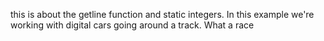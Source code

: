 this is about the getline function and static integers. In this example we're working with digital cars going around a track. What a race